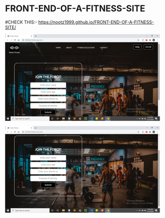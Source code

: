 # FRONT-END-OF-A-FITNESS-SITE


#CHECK THIS:- https://nootz1999.github.io/FRONT-END-OF-A-FITNESS-SITE/

![Result](https://github.com/nootz1999/FRONT-END-OF-A-FITNESS-SITE/blob/main/images/Screenshot%20(192).png)




![Result](https://github.com/nootz1999/FRONT-END-OF-A-FITNESS-SITE/blob/main/images/Screenshot%20(193).png)
